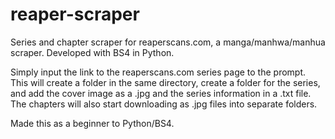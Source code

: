 # reaper-scraper
Series and chapter scraper for reaperscans.com, a manga/manhwa/manhua scraper. Developed with BS4 in Python.

Simply input the link to the reaperscans.com series page to the prompt.
This will create a folder in the same directory, create a folder for the series, and add the cover image as a .jpg and the series information in a .txt file.
The chapters will also start downloading as .jpg files into separate folders.

Made this as a beginner to Python/BS4.

